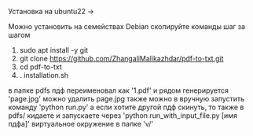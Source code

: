 Установка на ubuntu22 ->

Можно установить на семействах Debian
скопируйте команды шаг за шагом

1) sudo apt install -y git
2) git clone https://github.com/ZhangaliMalikazhdar/pdf-to-txt.git
3) cd pdf-to-txt
4) . installation.sh

в папке pdfs пдф переименовал как '1.pdf' и рядом генерируется 'page.jpg'
можно удалить page.jpg
также можно в вручную запустить команду 'python run.py'
а если хотите другой пдф скинуть, то также в pdfs/ кидаете и запускаете через 'python run_with_input_file.py [имя пдфа]'
виртуальное окружение в папке 'v/'
